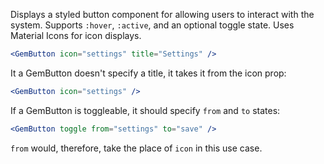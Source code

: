 Displays a styled button component for allowing users to interact with the system. Supports `:hover`, `:active`, and an optional toggle state. Uses Material Icons for icon displays.

```jsx
<GemButton icon="settings" title="Settings" />
```

It a GemButton doesn't specify a title, it takes it from the icon prop:

```jsx
<GemButton icon="settings" />
```

If a GemButton is toggleable, it should specify `from` and `to` states:

```jsx
<GemButton toggle from="settings" to="save" />
```

`from` would, therefore, take the place of `icon` in this use case.
